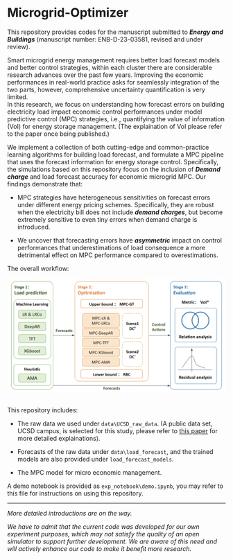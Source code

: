 # Microgrid-Optimizer


This repository provides codes for the manuscript submitted to ***Energy and Buildings*** (manuscript number: ENB-D-23-03581, revised and under review).

Smart microgrid energy management requires better load forecast models and better control strategies, within each cluster there are considerable research advances over the past few years. Improving the economic performances in real-world practice asks for seamlessly integration of the two parts, however, comprehensive uncertainty quantification is very limited.  
In this research, we focus on understanding how forecast errors on building electricity load impact economic control performances under model predictive control (MPC) strategies, i.e., quantifying the value of information (VoI) for energy storage management. (The explaination of VoI please refer to the paper once being published.)

We implement a collection of both cutting-edge and common-practice learning algorithms for building load forecast, and formulate a MPC pipeline that uses the forecast information for energy storage control.
Specifically, the simulations based on this repository focus on the inclusion of ***Demand charge*** and load forecast accuracy for economic microgrid MPC. Our findings demonstrate that:

- MPC strategies have heterogeneous sensitivities on forecast errors under different energy pricing schemes. Specifically, they are robust when the electricity bill does not include ***demand charges***, but become extremely sensitive to even tiny errors when demand charge is introduced.

- We uncover that forecasting errors have ***asymmetric*** impact on control performances that underestimations of load consequence a more detrimental effect on MPC performance compared to overestimations. 

The overall workflow:

![图片](figures\fig1-workflow.png "Overall workflow")

## 

This repository includes:

- The raw data we used under `data\UCSD_raw_data`. (A public data set, UCSD campus, is selected for this study, please refer to [this paper](https://aip.scitation.org/doi/10.1063/5.0038650) for more detailed explainations).

- Forecasts of the raw data under `data\load_forecast`, and the trained models are also provided under `load_forecast_models`.

- The MPC model for micro economic management.


A demo notebook is provided as `exp_notebook\demo.ipynb`, you may refer to this file for instructions on using this repository.

***

_More detailed introductions are on the way._

_We have to admit that the current code was developed for our own experiment purposes, which may not satisfy the quality of an open simulator to support further development. We are aware of this need and will actively enhance our code to make it benefit more research._

